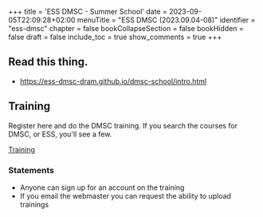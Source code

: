 +++
title = 'ESS DMSC - Summer School'
date = 2023-09-05T22:09:28+02:00
menuTitle = "ESS DMSC (2023.09.04-08)"
identifier = "ess-dmsc"
chapter = false
bookCollapseSection = false
bookHidden = false
draft = false
include_toc = true
show_comments = true
+++

## Read this thing.
- https://ess-dmsc-dram.github.io/dmsc-school/intro.html

## Training

Register here and do the DMSC training. If you search the courses for DMSC, or ESS, you'll see a few.

[Training](https://e-learning.pan-training.eu/course/view.php?id=135)

### Statements
- Anyone can sign up for an account on the training
- If you email the webmaster you can request the ability to upload trainings